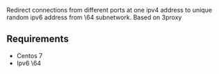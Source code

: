 Redirect connections from different ports at one ipv4 address to unique random ipv6 address from \64 subnetwork. Based on 3proxy

## Requirements
- Centos 7
- Ipv6 \64


